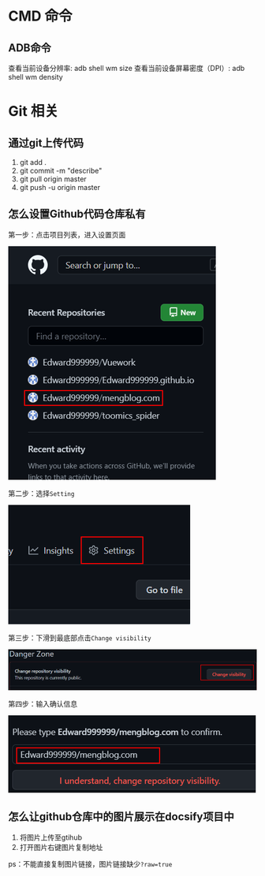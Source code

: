 # CMD 命令
## ADB命令
查看当前设备分辨率:
    adb shell wm size
查看当前设备屏幕密度（DPI）:
    adb shell wm density

# Git 相关
## 通过git上传代码
1. git add .
2. git commit -m "describe"
3. git pull origin master
4. git push -u  origin master
## 怎么设置Github代码仓库私有
第一步：点击项目列表，进入设置页面

![图片](https://github.com/Edward999999/mengblog.com/blob/master/md/guide/pic/makeRepositoriesPrivicy1.png?raw=true)

第二步：选择`Setting`

![图片](https://github.com/Edward999999/mengblog.com/blob/master/md/guide/pic/makeRepositoriesPrivicy2.png?raw=true)

第三步：下滑到最底部点击`Change visibility`

![图片](https://github.com/Edward999999/mengblog.com/blob/master/md/guide/pic/makeRepositoriesPrivicy3.png?raw=true)

第四步：输入确认信息

![图片](https://github.com/Edward999999/mengblog.com/blob/master/md/guide/pic/makeRepositoriesPrivicy4.png?raw=true)

## 怎么让github仓库中的图片展示在docsify项目中
1. 将图片上传至gtihub
2. 打开图片右键图片复制地址

ps：不能直接复制图片链接，图片链接缺少`?raw=true`
